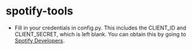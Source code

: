 spotify-tools
=======


- Fill in your credentials in config.py. This includes the CLIENT_ID and CLIENT_SECRET, which is left blank. You can obtain this by going to [Spotify Developers](https://developer.spotify.com/my-applications/#!/).
